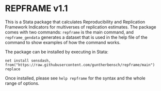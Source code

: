 # REPFRAME v1.1

This is a Stata package that calculates Reproducibility and Replication Framework Indicators for multiverses of replication estimates. The package comes with two commands: `repframe` is the main command, and `repframe_gendata` generates a dataset that is used in the help file of the command to show examples of how the command works. 

The package can be installed by executing in Stata:
```
net install sensdash, from("https://raw.githubusercontent.com/guntherbensch/repframe/main") replace
```

Once installed, please see `help repframe` for the syntax and the whole range of options.
